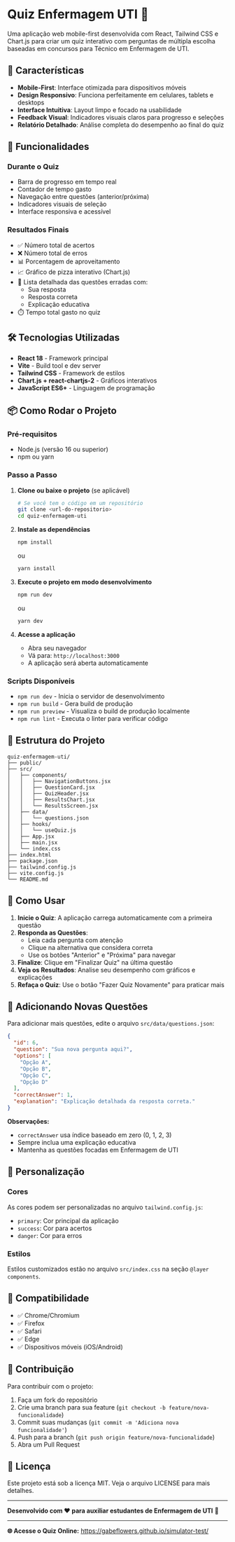 # Quiz Enfermagem UTI 🏥

Uma aplicação web mobile-first desenvolvida com React, Tailwind CSS e Chart.js para criar um quiz interativo com perguntas de múltipla escolha baseadas em concursos para Técnico em Enfermagem de UTI.

## 📱 Características

- **Mobile-First**: Interface otimizada para dispositivos móveis
- **Design Responsivo**: Funciona perfeitamente em celulares, tablets e desktops
- **Interface Intuitiva**: Layout limpo e focado na usabilidade
- **Feedback Visual**: Indicadores visuais claros para progresso e seleções
- **Relatório Detalhado**: Análise completa do desempenho ao final do quiz

## 🚀 Funcionalidades

### Durante o Quiz
- Barra de progresso em tempo real
- Contador de tempo gasto
- Navegação entre questões (anterior/próxima)
- Indicadores visuais de seleção
- Interface responsiva e acessível

### Resultados Finais
- ✅ Número total de acertos
- ❌ Número total de erros  
- 📊 Porcentagem de aproveitamento
- 📈 Gráfico de pizza interativo (Chart.js)
- 📝 Lista detalhada das questões erradas com:
  - Sua resposta
  - Resposta correta
  - Explicação educativa
- ⏱️ Tempo total gasto no quiz

## 🛠️ Tecnologias Utilizadas

- **React 18** - Framework principal
- **Vite** - Build tool e dev server
- **Tailwind CSS** - Framework de estilos
- **Chart.js + react-chartjs-2** - Gráficos interativos
- **JavaScript ES6+** - Linguagem de programação

## 📦 Como Rodar o Projeto

### Pré-requisitos
- Node.js (versão 16 ou superior)
- npm ou yarn

### Passo a Passo

1. **Clone ou baixe o projeto** (se aplicável)
   ```bash
   # Se você tem o código em um repositório
   git clone <url-do-repositorio>
   cd quiz-enfermagem-uti
   ```

2. **Instale as dependências**
   ```bash
   npm install
   ```
   ou
   ```bash
   yarn install
   ```

3. **Execute o projeto em modo desenvolvimento**
   ```bash
   npm run dev
   ```
   ou
   ```bash
   yarn dev
   ```

4. **Acesse a aplicação**
   - Abra seu navegador
   - Vá para: `http://localhost:3000`
   - A aplicação será aberta automaticamente

### Scripts Disponíveis

- `npm run dev` - Inicia o servidor de desenvolvimento
- `npm run build` - Gera build de produção
- `npm run preview` - Visualiza o build de produção localmente
- `npm run lint` - Executa o linter para verificar código

## 📁 Estrutura do Projeto

```
quiz-enfermagem-uti/
├── public/
├── src/
│   ├── components/
│   │   ├── NavigationButtons.jsx
│   │   ├── QuestionCard.jsx
│   │   ├── QuizHeader.jsx
│   │   ├── ResultsChart.jsx
│   │   └── ResultsScreen.jsx
│   ├── data/
│   │   └── questions.json
│   ├── hooks/
│   │   └── useQuiz.js
│   ├── App.jsx
│   ├── main.jsx
│   └── index.css
├── index.html
├── package.json
├── tailwind.config.js
├── vite.config.js
└── README.md
```

## 🎯 Como Usar

1. **Inicie o Quiz**: A aplicação carrega automaticamente com a primeira questão
2. **Responda as Questões**: 
   - Leia cada pergunta com atenção
   - Clique na alternativa que considera correta
   - Use os botões "Anterior" e "Próxima" para navegar
3. **Finalize**: Clique em "Finalizar Quiz" na última questão
4. **Veja os Resultados**: Analise seu desempenho com gráficos e explicações
5. **Refaça o Quiz**: Use o botão "Fazer Quiz Novamente" para praticar mais

## 📝 Adicionando Novas Questões

Para adicionar mais questões, edite o arquivo `src/data/questions.json`:

```json
{
  "id": 6,
  "question": "Sua nova pergunta aqui?",
  "options": [
    "Opção A",
    "Opção B", 
    "Opção C",
    "Opção D"
  ],
  "correctAnswer": 1,
  "explanation": "Explicação detalhada da resposta correta."
}
```

**Observações:**
- `correctAnswer` usa índice baseado em zero (0, 1, 2, 3)
- Sempre inclua uma explicação educativa
- Mantenha as questões focadas em Enfermagem de UTI

## 🎨 Personalização

### Cores
As cores podem ser personalizadas no arquivo `tailwind.config.js`:
- `primary`: Cor principal da aplicação
- `success`: Cor para acertos
- `danger`: Cor para erros

### Estilos
Estilos customizados estão no arquivo `src/index.css` na seção `@layer components`.

## 📱 Compatibilidade

- ✅ Chrome/Chromium
- ✅ Firefox  
- ✅ Safari
- ✅ Edge
- ✅ Dispositivos móveis (iOS/Android)

## 🤝 Contribuição

Para contribuir com o projeto:

1. Faça um fork do repositório
2. Crie uma branch para sua feature (`git checkout -b feature/nova-funcionalidade`)
3. Commit suas mudanças (`git commit -m 'Adiciona nova funcionalidade'`)
4. Push para a branch (`git push origin feature/nova-funcionalidade`)
5. Abra um Pull Request

## 📄 Licença

Este projeto está sob a licença MIT. Veja o arquivo LICENSE para mais detalhes.

---

**Desenvolvido com ❤️ para auxiliar estudantes de Enfermagem de UTI** 🏥

---

**🌐 Acesse o Quiz Online:** https://gabeflowers.github.io/simulator-test/ 